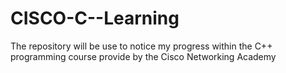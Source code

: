 # CISCO-C--Learning
The repository will be use to notice my progress within the C++ programming course provide by the Cisco Networking Academy 
